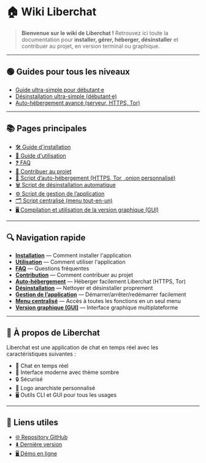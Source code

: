 # 🏠 Wiki Liberchat

> **Bienvenue sur le wiki de Liberchat !**
> Retrouvez ici toute la documentation pour **installer, gérer, héberger, désinstaller** et contribuer au projet, en version terminal ou graphique.

---

## 🟢 Guides pour tous les niveaux

- [Guide ultra-simple pour débutant·e](Guide_novice.md)
- [Désinstallation ultra-simple (débutant·e)](Guide_desinstallation_novice.md)
- [Auto-hébergement avancé (serveur, HTTPS, Tor)](Guide_autohebergement_avance.md)

---

## 📚 Pages principales

- [🛠️ Guide d'installation](Installation.md)
- [📖 Guide d'utilisation](Utilisation.md)
- [❓ FAQ](FAQ.md)
- [🤝 Contribuer au projet](Contribution.md)
- [🚀 Script d’auto-hébergement (HTTPS, Tor, .onion personnalisé)](auto_hebergement.md)
- [🗑️ Script de désinstallation automatique](auto_degrage.md)
- [⚙️ Script de gestion de l’application](auto_gestion.md)
- [🗂️ Script centralisé (menu tout-en-un)](liberchat_central.md)
- [🖥️ Compilation et utilisation de la version graphique (GUI)](build_gui.md)

---

## 🔍 Navigation rapide

- **[Installation](Installation.md)** — Comment installer l'application
- **[Utilisation](Utilisation.md)** — Comment utiliser l'application
- **[FAQ](FAQ.md)** — Questions fréquentes
- **[Contribution](Contribution.md)** — Comment contribuer au projet
- **[Auto-hébergement](auto_hebergement.md)** — Héberger facilement Liberchat (HTTPS, Tor)
- **[Désinstallation](auto_degrage.md)** — Nettoyer et désinstaller proprement
- **[Gestion de l’application](auto_gestion.md)** — Démarrer/arrêter/redémarrer facilement
- **[Menu centralisé](liberchat_central.md)** — Accès à toutes les fonctions en un seul menu
- **[Version graphique (GUI)](build_gui.md)** — Interface graphique multiplateforme

---

## 📱 À propos de Liberchat

Liberchat est une application de chat en temps réel avec les caractéristiques suivantes :
- 💬 Chat en temps réel
- 🎨 Interface moderne avec thème sombre
- 🔒 Sécurisé
- 🎯 Logo anarchiste personnalisé
- 🖥️ Outils CLI et GUI pour tous les usages

---

## 🔗 Liens utiles

- [🌐 Repository GitHub](https://github.com/AnARCHIS12/Liberchat-3.0)
- [⬇️ Dernière version](https://github.com/AnARCHIS12/Liberchat-3.0/releases/latest)
- [🖥️ Démo en ligne](https://liberchat-3-0-1.onrender.com/)
